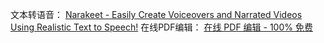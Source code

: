 文本转语音：
[Narakeet - Easily Create Voiceovers and Narrated Videos Using Realistic Text to Speech!](https://www.narakeet.com/)
在线PDF编辑：
[在线 PDF 编辑 - 100% 免费](https://onlinepdfedit.com/zh-cn/)



